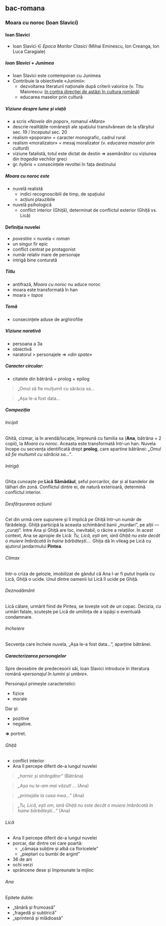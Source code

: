 ## bac-romana

### Moara cu noroc (Ioan Slavici)

#### Ioan Slavici
+ Ioan Slavici ∈ *Epoca Marilor Clasici* (Mihai Eminescu, Ion Creanga, Ion Luca Caragiale)

##### Ioan Slavici + Junimea
+ Ioan Slavici este contemporan cu Junimea
+ Contribuie la obiectivele «Junimii»:
    + dezvoltarea literaturii naționale după criterii valorice (v. Titu Maiorescu: [In contra direcției de astăzi în cultura română](https://ro.wikisource.org/wiki/%C3%8En_contra_direc%C8%9Biei_de_ast%C4%83zi_%C3%AEn_cultura_rom%C3%A2n%C4%83))
    + educarea maselor prin cultură

##### Viziune despre lume și viață

+ a scris *«Novele din popor»*, romanul *«Mara»*
+ descrie realitățile românești ale spațiului transilvănean de la sfârșitul sec. 19 / începutul sec. 20
+ realism «poporan» = caracter monografic, cadrul rural
+ realism «moralizator» = mesaj moralizator (v. *educarea maselor prin cultură*)
+ viziune fatalistă, totul este dictat de destin ⇒ asemănător cu viziunea din *tragedia* vechilor greci
+ gr. *hybris* = consecințele revoltei în fața destinului

##### Moara cu noroc este
+ nuvelă realistă
    + indici recognoscibili de timp, de spațiului
    + acțiuni plauzibile
+ nuvelă psihologică
    + conflict interior (Ghiță), determinat de conflictul exterior (Ghiță vs. Lică)

#### Definiția nuvelei
+ *povestire* < nuvela < *roman*
+ un singur fir epic
+ conflict centrat pe protagonist
+ număr relativ mare de personaje
+ intrigă bine conturată

##### Titlu
+ antifrază, *Moara cu noroc* nu aduce noroc
+ moara este transformată în han
+ moara = *topos*

##### Temă
+ consecințele aduse de arghirofilie

##### Viziune narativă
+ persoana a 3a
+ obiectivă
+ naratorul > personajele ⇒ *«din spate»*

##### Caracter circular:
+ citatele din bătrână = prolog + epilog

> „Omul să fie mulțumit cu sărăcia sa…

> „Așa le-a fost data…

##### Compoziția
###### Incipit
Ghită, cizmar, ia în arendă/locație, împreună cu familia sa (**Ana**, bătrâna + 2 copii), la *Moara cu noroc*. Aceasta este transformată într-un han. Nuvela începe cu secvența identificată drept **prolog**, care apartine bătrânei: *„Omul să fie multumit cu sărăcia sa…”*. 

###### Intrigă
Ghița cunoaște pe **Lică Sămădăul**, șeful porcarilor, dar și al bandelor de tâlhari din zonă. Conflictul dintre ei, de natură exterioară, determină conflictul interior.

###### Desfărșurarea acțiunii
Cel din urmă cere supunere și îl implică pe Ghiță într-un număr de fărădelegi. Ghiță participă la aceasta schimbând banii „murdari”, pe alții — „curați”. Intre Ana și Ghiță are loc, inevitabil, o răcire a relațiilor. In acest context, Ana se apropie de Lică: *Tu, Lică, ești om, iară Ghiță nu este decât o muiere îmbrăcată în haine bărbătești…*. Ghița dă în vileag pe Lică cu ajutorul jandarmului **Pintea**.

###### Climax
Intr-o criza de gelozie, imobilizat de gândul că Ana l-ar fi putut înșela cu Lică, Ghiță o ucide. Unul dintre oamenii lui Lică îl ucide pe Ghiță.

###### Deznodământ
Lică călare, urmărit fiind de Pintea, se lovește voit de un copac. Decizia, cu urmări fatale, scutește pe Lică de umilința de a ispăși o eventuală condamnare.

###### Incheiere
Secvența care încheie nuvela, „Așa le-a fost data…”, aparține bătrânei.

##### Caracterizarea personajelor
Spre deosebire de predecesorii săi, Ioan Slavici introduce în literatura română *«personajul în lumini și umbre»*.

Personajul primește caracteristici:
+ fizice
+ morale

Dar și:
+ pozitive
+ negative.

**⇒** portret.

###### Ghiță
+ conflict interior
+ Ana îl percepe diferit de-a lungul nuvelei

> *„harnic și strângător”* (Bătrâna)

> *„Așa nu te-am mai văzut! …* (Ana)

> *„primejdie la casa mea…”* (Ana)

> *„Tu, Lică, ești om, iară Ghiță nu este decât o muiere îmbrăcată în haine bărbătești…”* (Ana)

###### Lică
+ Ana îl percepe diferit de-a lungul nuvelei
+ porcar, dar dintre cei care poartă:
  + „cămașa subțire și albă ca floricelele”
  + „pieptari cu bumbi de argint”
+ 36 de ani
+ ochi verzi
+ sprâncene dese și împreunate la mijloc

###### Ana
Epitete duble:
+ „tânără și frumoasă”
+ „fragedă și subțirică”
+ „sprintenă și mlădioasă”
